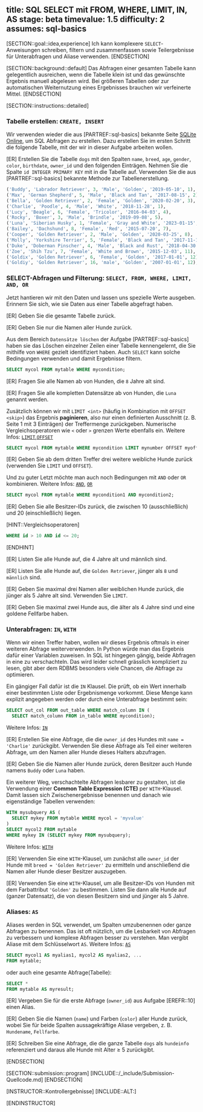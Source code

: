 title: SQL SELECT mit FROM, WHERE, LIMIT, IN, AS
stage: beta
timevalue: 1.5
difficulty: 2
assumes: sql-basics
---

[SECTION::goal::idea,experience]
Ich kann komplexere `SELECT`-Anweisungen schreiben, filtern und zusammenfassen sowie 
Teilergebnisse für Unterabfragen und Aliase verwenden.
[ENDSECTION]


[SECTION::background::default]
Das Abfragen einer gesamten Tabelle kann gelegentlich ausreichen,
wenn die Tabelle klein ist und das gewünschte Ergebnis manuell abgelesen wird.
Bei größeren Tabellen oder zur automatischen Weiternutzung eines Ergebnisses
brauchen wir verfeinerte Mittel.
[ENDSECTION]


[SECTION::instructions::detailed]

### Tabelle erstellen: `CREATE, INSERT`

Wir verwenden wieder die aus [PARTREF::sql-basics] bekannte
Seite [SQLite Online](https://sqliteonline.com), um SQL Abfragen zu erstellen. 
Dazu erstellen Sie im ersten Schritt die folgende Tabelle, mit
der wir in dieser Aufgabe arbeiten wollen.

[ER] Erstellen Sie die Tabelle `dogs` mit den Spalten `name`, `breed`, `age`, `gender`, `color`,
  `birthdate`, `owner_id` und den folgenden Einträgen. Nehmen Sie die Spalte `id INTEGER PRIMARY KEY`
  mit in die Tabelle auf. 
  Verwenden Sie die aus [PARTREF::sql-basics] bekannte Methode zur Tabellenerstellung.

```sql
('Buddy', 'Labrador Retriever', 3, 'Male', 'Golden', '2019-05-10', 1),
('Max', 'German Shepherd', 5, 'Male', 'Black and Tan', '2017-08-15', 2),
('Bella', 'Golden Retriever', 2, 'Female', 'Golden', '2020-02-20', 3),
('Charlie', 'Poodle', 4, 'Male', 'White', '2018-11-28', 1),
('Lucy', 'Beagle', 6, 'Female', 'Tricolor', '2016-04-03', 4),
('Rocky', 'Boxer', 3, 'Male', 'Brindle', '2019-09-08', 5),
('Luna', 'Siberian Husky', 1, 'Female', 'Gray and White', '2023-01-15', 6),
('Bailey', 'Dachshund', 8, 'Female', 'Red', '2015-07-20', 7),
('Cooper', 'Golden Retriever', 2, 'Male', 'Golden', '2020-03-25', 8),
('Molly', 'Yorkshire Terrier', 5, 'Female', 'Black and Tan', '2017-11-12', 9),
('Duke', 'Doberman Pinscher', 4, 'Male', 'Black and Rust', '2018-04-30', 10),
('Zoe', 'Shih Tzu', 7, 'Female', 'White and Brown', '2015-12-03', 11),
('Goldix', 'Golden Retriever', 6, 'Female', 'Golden', '2017-01-01', 12),
('Goldiy', 'Golden Retriever', 16, 'male', 'Golden', '2007-01-01', 12);
```
<!-- time estimate: 15 min -->


### SELECT-Abfragen und Filterung: `SELECT, FROM, WHERE, LIMIT, AND, OR`

Jetzt hantieren wir mit den Daten und lassen uns spezielle Werte ausgeben. 
Erinnern Sie sich, wie sie Daten aus einer Tabelle abgefragt haben.

[ER] Geben Sie die gesamte Tabelle zurück.

[ER] Geben Sie nur die Namen aller Hunde zurück.

Aus dem Bereich `Datensätze löschen` der Aufgabe [PARTREF::sql-basics] haben sie das Löschen
einzelner Zeilen einer Tabelle kennengelernt, die Sie mithilfe von `WHERE` gezielt identifiziert
haben. 
Auch `SELECT` kann solche Bedingungen verwenden und damit Ergebnisse filtern.
```sql
SELECT mycol FROM mytable WHERE mycondition;
```

[ER] Fragen Sie alle Namen ab von Hunden, die `8` Jahre alt sind.

[ER] Fragen Sie alle kompletten Datensätze ab von Hunden, die `Luna` genannt werden.

Zusätzlich können wir mit `LIMIT <int>` (häufig in Kombination mit `OFFSET <skip>`) das Ergebnis **paginieren**, 
also nur einen definierten Ausschnitt (z.&nbsp;B. Seite 1 mit 3 Einträgen) der Treffermenge zurückgeben. 
Numerische Vergleichsoperatoren wie `<` oder `>` grenzen Werte ebenfalls ein. 
Weitere Infos: [`LIMIT`,`OFFSET`](https://www.sqltutorial.org/sql-limit/)

```sql
SELECT mycol FROM mytable WHERE mycondition LIMIT mynumber OFFSET myoffset;
```

[ER] Geben Sie ab dem dritten Treffer drei weitere weibliche Hunde zurück (verwenden Sie `LIMIT` und `OFFSET`).

Und zu guter Letzt möchte man auch noch Bedingungen mit `AND` oder `OR` kombinieren. 
Weitere Infos: [`AND`](https://www.sqltutorial.org/sql-and/), [`OR`](https://www.sqltutorial.org/sql-or/)
```sql
SELECT mycol FROM mytable WHERE mycondition1 AND mycondition2;
```
[ER] Geben Sie alle Besitzer-IDs zurück, die zwischen 10 (ausschließlich) und 20 (einschließlich) liegen.

[HINT::Vergleichsoperatoren]
```sql
WHERE id > 10 AND id <= 20;
```
[ENDHINT]

[ER] Listen Sie alle Hunde auf, die 4 Jahre alt und männlich sind.

[ER] Listen Sie alle Hunde auf, die `Golden Retriever`, jünger als `8` und `männlich` sind.

[ER] Geben Sie maximal drei Namen aller weiblichen Hunde zurück, die jünger als 5 Jahre alt sind.
Verwenden Sie `LIMIT`.

[ER] Geben Sie maximal zwei Hunde aus, die älter als 4 Jahre sind und eine goldene Fellfarbe haben.
<!-- time estimate: 30 min -->


### Unterabfragen: `IN`, `WITH`

Wenn wir einen Treffer haben, wollen wir dieses Ergebnis oftmals in einer weiteren Abfrage weiterverwenden.
In Python würde man das Ergebnis dafür einer Variablen zuweisen.
In SQL ist hingegen gängig, beide Abfragen in eine zu verschachteln.
Das wird leider schnell grässlich kompliziert zu lesen, gibt aber dem RDBMS besonders viele Chancen, 
die Abfrage zu optimieren.

Ein gängiger Fall dafür ist die `IN` Klausel.
Die prüft, ob ein Wert innerhalb einer bestimmten Liste oder Ergebnismenge vorkommt. 
Diese Menge kann explizit angegeben werden oder durch eine Unterabfrage bestimmt sein:
```sql
SELECT out_col FROM out_table WHERE match_column IN (
  SELECT match_column FROM in_table WHERE mycondition);
```
Weitere Infos: [`IN`](https://mode.com/sql-tutorial/sql-in-operator)

[ER] Erstellen Sie eine Abfrage, die die `owner_id` des Hundes mit `name = 'Charlie'` zurückgibt. 
Verwenden Sie diese Abfrage als Teil einer weiteren Abfrage, um den Namen aller Hunde dieses Halters abzufragen.

[ER] Geben Sie die Namen aller Hunde zurück, deren Besitzer auch Hunde namens `Buddy` oder `Luna` haben.

Ein weiterer Weg, verschachtelte Abfragen lesbarer zu gestalten, ist 
die Verwendung einer **Common Table Expression (CTE)** per `WITH`-Klausel. 
Damit lassen sich Zwischenergebnisse benennen und danach wie eigenständige Tabellen verwenden:
```sql
WITH mysubquery AS (
  SELECT mykey FROM mytable WHERE mycol = 'myvalue'
)
SELECT mycol2 FROM mytable
WHERE mykey IN (SELECT mykey FROM mysubquery);
```
Weitere Infos: [`WITH`](https://www.geeksforgeeks.org/sql/sql-with-clause/)

[ER] Verwenden Sie eine `WITH`-Klausel, um zunächst alle `owner_id` der Hunde mit 
`breed = 'Golden Retriever'` zu ermitteln und anschließend die Namen aller Hunde dieser Besitzer auszugeben.

[ER] Verwenden Sie eine `WITH`-Klausel, um alle Besitzer-IDs von Hunden mit dem Farbattribut `'Golden'` zu bestimmen. 
Listen Sie dann alle Hunde auf (ganzer Datensatz), die von diesen Besitzern sind und jünger als 5 Jahre.
<!-- time estimate: 30 min -->


### Aliases: `AS`

Aliases werden in SQL verwendet, um Spalten umzubenennen oder ganze Abfragen zu benennen.
Das ist oft nützlich, um die Lesbarkeit von Abfragen zu verbessern und komplexe Abfragen
besser zu verstehen. 
Man vergibt Aliase mit dem Schlüsselwort `AS`.
Weitere Infos: [`AS`](https://www.sqltutorial.org/sql-alias/)
```sql
SELECT mycol1 AS myalias1, mycol2 AS myalias2, ...
FROM mytable;
```

oder auch eine gesamte Abfrage(Tabelle):

```sql
SELECT * 
FROM mytable AS myresult;
```
[ER] Vergeben Sie für die erste Abfrage (`owner_id`) aus Aufgabe [EREFR::10] einen Alias.

[ER] Geben Sie die Namen (`name`) und Farben (`color`) aller Hunde zurück, wobei Sie 
für beide Spalten aussagekräftige Aliase vergeben, z.&nbsp;B. `Hundename`, `Fellfarbe`.

[ER] Schreiben Sie eine Abfrage, die die ganze Tabelle `dogs` als `hundeinfo` referenziert und 
daraus alle Hunde mit Alter ≥ 5 zurückgibt.
<!-- time estimate: 15 min -->
[ENDSECTION]


[SECTION::submission::program]
[INCLUDE::/_include/Submission-Quellcode.md]
[ENDSECTION]


[INSTRUCTOR::Kontrollergebnisse]
[INCLUDE::ALT:]

[ENDINSTRUCTOR]
